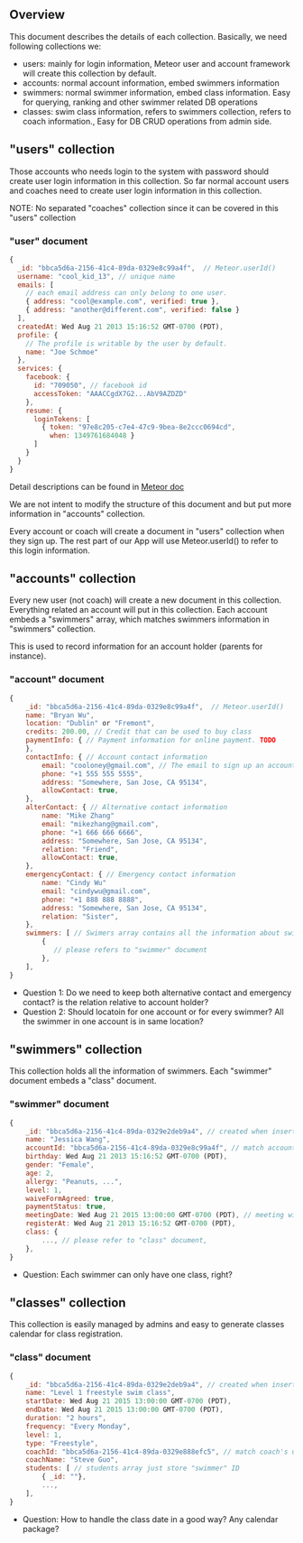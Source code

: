 ## Overview
This document describes the details of each collection. Basically, we need following collections we:

* users: mainly for login information, Meteor user and account framework will create this collection by default.
* accounts: normal account information, embed swimmers information 
* swimmers: normal swimmer information, embed class information. Easy for querying, ranking and other swimmer related DB operations 
* classes: swim class information, refers to swimmers collection, refers to coach information., Easy for DB CRUD operations from admin side.

## "users" collection
Those accounts who needs login to the system with password should create user login information in this collection.
So far normal account users and coaches need to create user login information in this collection.

NOTE: No separated "coaches" collection since it can be covered in this "users" collection

### "user" document
```javascript
{
  _id: "bbca5d6a-2156-41c4-89da-0329e8c99a4f",  // Meteor.userId()
  username: "cool_kid_13", // unique name
  emails: [
    // each email address can only belong to one user.
    { address: "cool@example.com", verified: true },
    { address: "another@different.com", verified: false }
  ],
  createdAt: Wed Aug 21 2013 15:16:52 GMT-0700 (PDT),
  profile: {
    // The profile is writable by the user by default.
    name: "Joe Schmoe"
  },
  services: {
    facebook: {
      id: "709050", // facebook id
      accessToken: "AAACCgdX7G2...AbV9AZDZD"
    },
    resume: {
      loginTokens: [
        { token: "97e8c205-c7e4-47c9-9bea-8e2ccc0694cd",
          when: 1349761684048 }
      ]
    }
  }
}
```

Detail descriptions can be found in [Meteor doc](http://docs.meteor.com/#/full/meteor_users)

We are not intent to modify the structure of this document and but put more information in "accounts" collection.

Every account or coach will create a document in "users" collection when they sign up. The rest part of our App will use Meteor.userId() to refer to this login information.

## "accounts" collection
Every new user (not coach) will create a new document in this collection. Everything related an account will put in this collection. Each account embeds a "swimmers" array, which matches swimmers information in "swimmers" collection.

This is used to record information for an account holder (parents for instance).

### "account" document
```javascript
{
    _id: "bbca5d6a-2156-41c4-89da-0329e8c99a4f",  // Meteor.userId()
    name: "Bryan Wu",
    location: "Dublin" or "Fremont",
    credits: 200.00, // Credit that can be used to buy class
    paymentInfo: { // Payment information for online payment. TODO
    },
    contactInfo: { // Account contact information
        email: "cooloney@gmail.com", // The email to sign up an account in "users" collection
        phone: "+1 555 555 5555",
        address: "Somewhere, San Jose, CA 95134",
        allowContact: true,
    },
    alterContact: { // Alternative contact information 
        name: "Mike Zhang"
        email: "mikezhang@gmail.com",
        phone: "+1 666 666 6666",
        address: "Somewhere, San Jose, CA 95134",
        relation: "Friend",
        allowContact: true,
    },
    emergencyContact: { // Emergency contact information
        name: "Cindy Wu"
        email: "cindywu@gmail.com",
        phone: "+1 888 888 8888",
        address: "Somewhere, San Jose, CA 95134",
        relation: "Sister",
    },
    swimmers: [ // Swimers array contains all the information about swimmers
        {
           // please refers to "swimmer" document
        },
    ],
}
```

* Question 1:
Do we need to keep both alternative contact and emergency contact? is the relation relative to account holder?
* Question 2:
Should locatoin for one account or for every swimmer? All the swimmer in one account is in same location?

## "swimmers" collection
This collection holds all the information of swimmers. Each "swimmer" document embeds a "class" document.

### "swimmer" document
```javascript
{
    _id: "bbca5d6a-2156-41c4-89da-0329e2deb9a4", // created when insert a new swimmer into "swimmers" collection
    name: "Jessica Wang",
    accountId: "bbca5d6a-2156-41c4-89da-0329e8c99a4f", // match account's user ID
    birthday: Wed Aug 21 2013 15:16:52 GMT-0700 (PDT), 
    gender: "Female",
    age: 2,
    allergy: "Peanuts, ...",
    level: 1,
    waiveFormAgreed: true,
    paymentStatus: true,
    meetingDate: Wed Aug 21 2015 13:00:00 GMT-0700 (PDT), // meeting with coach
    registerAt: Wed Aug 21 2013 15:16:52 GMT-0700 (PDT), 
    class: {
        ..., // please refer to "class" document,
    },
}
```

* Question:
 Each swimmer can only have one class, right?

## "classes" collection
This collection is easily managed by admins and easy to generate classes calendar for class registration.

### "class" document
```javascript
{
    _id: "bbca5d6a-2156-41c4-89da-0329e2deb9a4", // created when insert a new "class" document into "classes" collection
    name: "Level 1 freestyle swim class",
    startDate: Wed Aug 21 2015 13:00:00 GMT-0700 (PDT),
    endDate: Wed Aug 21 2015 13:00:00 GMT-0700 (PDT),
    duration: "2 hours",
    frequency: "Every Monday",
    level: 1,
    type: "Freestyle",
    coachId: "bbca5d6a-2156-41c4-89da-0329e888efc5", // match coach's user ID
    coachName: "Steve Guo",
    students: [ // students array just store "swimmer" ID
        { _id: ""},
        ...,
    ],
}
```

* Question:
 How to handle the class date in a good way? Any calendar package?